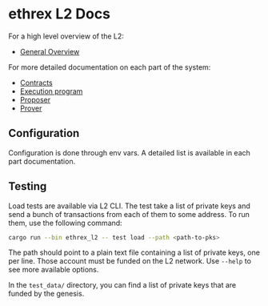 # ethrex L2 Docs

For a high level overview of the L2:

- [General Overview](./overview.md)

For more detailed documentation on each part of the system:

- [Contracts](./contracts.md)
- [Execution program](./program.md)
- [Proposer](./proposer.md)
- [Prover](./prover.md)

## Configuration

Configuration is done through env vars. A detailed list is available in each part documentation.

## Testing

Load tests are available via L2 CLI. The test take a list of private keys and send a bunch of transactions from each of them to some address. To run them, use the following command:

```bash
cargo run --bin ethrex_l2 -- test load --path <path-to-pks>
```

The path should point to a plain text file containing a list of private keys, one per line. Those account must be funded on the L2 network. Use `--help` to see more available options.

In the `test_data/` directory, you can find a list of private keys that are funded by the genesis.
